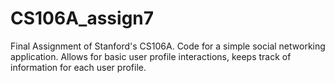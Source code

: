 # CS106A_assign7
Final Assignment of Stanford's CS106A. Code for a simple social networking application. Allows for basic user profile interactions, keeps track of information for each user profile.
